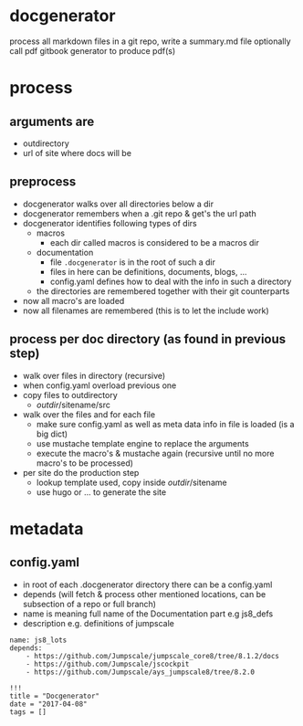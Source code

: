
# docgenerator

process all markdown files in a git repo, write a summary.md file
optionally call pdf gitbook generator to produce pdf(s)


# process

## arguments are

- outdirectory
- url of site where docs will be

## preprocess

- docgenerator walks over all directories below a dir
- docgenerator remembers when a .git repo & get's the url path
- docgenerator identifies following types of dirs
    - macros
        - each dir called macros is considered to be a macros dir
    - documentation
        - file ```.docgenerator``` is in the root of such a dir
        - files in here can be definitions, documents, blogs, ...
        - config.yaml defines how to deal with the info in such a directory
    - the directories are remembered together with their git counterparts
- now all macro's are loaded
- now all filenames are remembered (this is to let the include work)

## process per doc directory (as found in previous step)

- walk over files in directory (recursive)
- when config.yaml overload previous one
- copy files to outdirectory
    - $outdir/$sitename/src
- walk over the files and for each file
    - make sure config.yaml as well as meta data info in file is loaded (is a big dict)
    - use mustache template engine to replace the arguments
    - execute the macro's & mustache again (recursive until no more macro's to be processed)
- per site do the production step
    - lookup template used, copy inside $outdir/$sitename
    - use hugo or ... to generate the site

# metadata

## config.yaml

- in root of each .docgenerator directory there can be a config.yaml
- depends (will fetch & process other mentioned locations, can be subsection of a repo or full branch)
- name is meaning full name of the Documentation part e.g js8_defs
- description e.g. definitions of jumpscale
```
name: js8_lots
depends:
    - https://github.com/Jumpscale/jumpscale_core8/tree/8.1.2/docs
    - https://github.com/Jumpscale/jscockpit
    - https://github.com/Jumpscale/ays_jumpscale8/tree/8.2.0
```

```
!!!
title = "Docgenerator"
date = "2017-04-08"
tags = []
```
